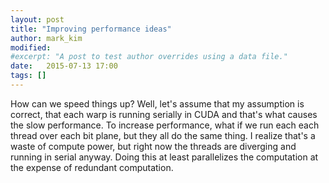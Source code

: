 ```yaml
---
layout: post
title: "Improving performance ideas"
author: mark_kim
modified:
#excerpt: "A post to test author overrides using a data file."
date:   2015-07-13 17:00
tags: []
---
```


How can we speed things up? Well, let's assume that my assumption is correct,
 that each warp is running serially in CUDA and that's what causes the slow
 performance. To increase performance, what if we run each each thread
 over each bit plane, but they all do the same thing. I realize that's a waste
 of compute power, but right now the threads are diverging and running 
 in serial anyway. Doing this at least parallelizes the computation at the 
 expense of redundant computation.

